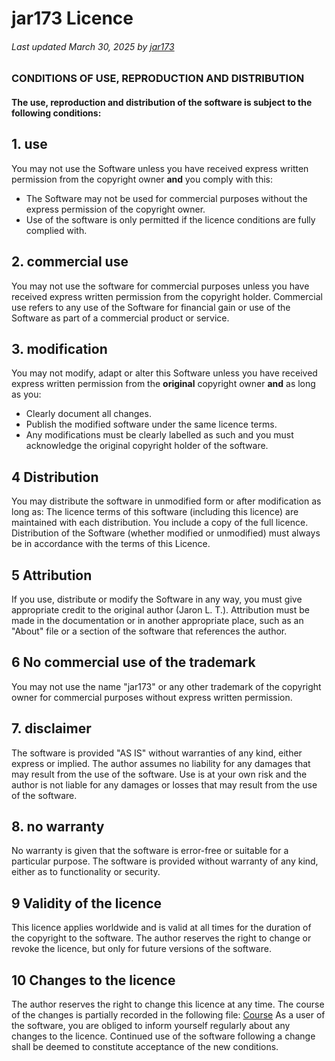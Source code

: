 # jar173 Licence

###### Last updated March 30, 2025 by [jar173](https://www.github.com/jar173)

### CONDITIONS OF USE, REPRODUCTION AND DISTRIBUTION

#### The use, reproduction and distribution of the software is subject to the following conditions:

## 1. use

You may not use the Software unless you have received express written permission from the copyright owner **and** you comply with this:
- The Software may not be used for commercial purposes without the express permission of the copyright owner.
- Use of the software is only permitted if the licence conditions are fully complied with.

## 2. commercial use

You may not use the software for commercial purposes unless you have received express written permission from the copyright holder.
Commercial use refers to any use of the Software for financial gain or use of the Software as part of a commercial product or service.

## 3. modification

You may not modify, adapt or alter this Software unless you have received express written permission from the **original** copyright owner **and**
as long as you:
- Clearly document all changes.
- Publish the modified software under the same licence terms.
- Any modifications must be clearly labelled as such and you must acknowledge the original copyright holder of the software.

## 4 Distribution

You may distribute the software in unmodified form or after modification as long as:
The licence terms of this software (including this licence) are maintained with each distribution.
You include a copy of the full licence.
Distribution of the Software (whether modified or unmodified) must always be in accordance with the terms of this Licence.

## 5 Attribution

If you use, distribute or modify the Software in any way, you must give appropriate credit to the original author (Jaron L. T.).
Attribution must be made in the documentation or in another appropriate place, such as an "About" file or a section of the software that references the author.

## 6 No commercial use of the trademark

You may not use the name "jar173" or any other trademark of the copyright owner for commercial purposes without express written permission.

## 7. disclaimer

The software is provided "AS IS" without warranties of any kind, either express or implied.
The author assumes no liability for any damages that may result from the use of the software.
Use is at your own risk and the author is not liable for any damages or losses that may result from the use of the software.

## 8. no warranty

No warranty is given that the software is error-free or suitable for a particular purpose.
The software is provided without warranty of any kind, either as to functionality or security.

## 9 Validity of the licence

This licence applies worldwide and is valid at all times for the duration of the copyright to the software.
The author reserves the right to change or revoke the licence, but only for future versions of the software.

## 10 Changes to the licence

The author reserves the right to change this licence at any time.
The course of the changes is partially recorded in the following file: [Course](https://github.com/jar173/jar173-License/blob/main/course.md)
As a user of the software, you are obliged to inform yourself regularly about any changes to the licence. Continued use of the software following a change shall be deemed to constitute acceptance of the new conditions.

